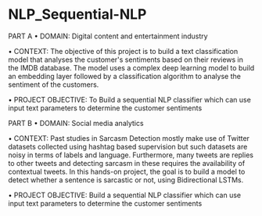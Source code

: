 # NLP_Sequential-NLP

PART A
•	DOMAIN: Digital content and entertainment industry

•	CONTEXT: The objective of this project is to build a text classification model that analyses the customer's sentiments
based on their reviews in the IMDB database. The model uses a complex deep learning model to build an embedding layer followed by a classification algorithm to analyse the sentiment of the customers.

•	PROJECT OBJECTIVE: To Build a sequential NLP classifier which can use input text parameters to determine the customer sentiments

PART B
•	DOMAIN: Social media analytics

•	CONTEXT: Past studies in Sarcasm Detection mostly make use of Twitter datasets collected using hashtag based supervision but such datasets
are noisy in terms of labels and language. Furthermore, many tweets are replies to other tweets and detecting sarcasm in these requires the availability of contextual tweets.
In this hands-on project, the goal is to build a model to detect whether a sentence is sarcastic or not, using Bidirectional LSTMs.

•	PROJECT OBJECTIVE: Build a sequential NLP classifier which can use input text parameters to determine the customer sentiments
